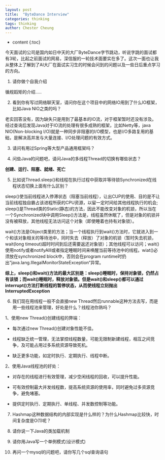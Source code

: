```yaml
---
layout: post
title:  "ByteDance Interview"
categories: thinking
tags: thinking
author: Chester Cheung
---
```


* content
{:toc}


今天面试的公司是国内如日中天的大厂ByteDance字节跳动，听说字跳的面试都有3轮，比起之前面试的网易，深信服的一轮技术面要实在多了。这次一面也让我从整体上了解到了AI大厂在面试实习生的时候会问到的问题以及一些日后重点学习的方向。

1. 请你做个自我介绍

循规蹈矩的介绍.....

2. 看到你有写过网络聊天室，请问你在这个项目中的网络IO用到了什么IO框架，比如Java NIO之类的吗？

老实回答没有，因为缺失只是用到了最基本的IO流，对于框架暂时还没有涉及。经过查询后发现Java对于IO流的处理有很多成熟的框架，比如Netty等，java NIO(Non-blocking I/O)就是一种同步非阻塞的I/O模型，也是I/O多路复用的基础，是解决高并发与大量连接、I/O处理问题的有效方式。

3. 请问有用过Spring等大型产品通用框架吗？

4. 问些Java的问题吧，请问Java的多线程Thread的切换有哪些状态？

**创建、运行、阻塞、就绪、死亡**

5. 比如说Thread.sleep()和线程在执行过程中获取并等待锁Synchronized在线程状态切换上面有什么区别？

sleep()使当前线程进入停滞状态（阻塞当前线程），让出CUP的使用、目的是不让当前线程独自霸占该进程所获的CPU资源，以留一定时间给其他线程执行的机会; sleep()是Thread类的Static(静态)的方法，因此不能改变对象的机锁，所以当在一个Synchronized块中调用Sleep()方法是，线程虽然休眠了，但是对象的机锁并没有被释放，其他线程无法访问这个对象（即使睡着也持有对象锁）。

wait()方法是Object类里的方法；当一个线程执行到wait()方法时，它就进入到一个和该对象相关的等待池中，同时失去（释放）了对象的机锁（暂时失去机锁，wait(long timeout)超时时间到后还需要返还对象锁）；其他线程可以访问；wait()使用notify或者notifyAlll或者指定睡眠时间来唤醒当前等待池中的线程。wiat()必须放在synchronized block中，否则会在program runtime时扔出”java.lang.IllegalMonitorStateException“异常。

**综上，sleep()和wait()方法的最大区别是：sleep()睡眠时，保持对象锁，仍然占有该锁；而wait()睡眠时，释放对象锁。但是wait()和sleep()都可以通过interrupt()方法打断线程的暂停状态，从而使线程立刻抛出InterruptedException**

6. 我们现在用线程一般不会直接new Thread然后runnable这种方法去写，而是用一些线程池来管理，好处是什么？线程池你熟吗？

1、使用new Thread()创建线程的弊端：

+ 每次通过new Thread()创建对象性能不佳。

+ 线程缺乏统一管理，无法掌控线程数量，可能无限制新建线程，相互之间竞争，及可能占用过多系统资源导致死机。

+ 缺乏更多功能，如定时执行、定期执行、线程中断。

2、使用Java线程池的好处：

+ 对存在的线程进行有效管理，减少空闲线程的回收，可以提升性能。

+ 可有效控制最大并发线程数，提高系统资源的使用率，同时避免过多资源竞争，避免堵塞。

+ 提供定时执行、定期执行、单线程、并发数控制等功能。

7. Hashmap这种数据结构的内部实现是什么样的？为什么Hashmap比较快，时间复杂度是O(1)呢？

8. 请你说一下Java的类加载机制

9. 请你用Java写一个单例模式(设计模式)

10. 再问一个mysql的问题吧，请你写几个sql查询语句
